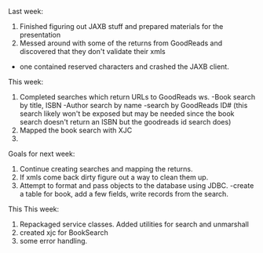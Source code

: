 
Last week:

1. Finished figuring out JAXB stuff and prepared materials for the presentation
2. Messed around with some of the returns from GoodReads and discovered that they don't validate their xmls
  - one contained reserved characters and crashed the JAXB client.



This week:

1. Completed searches which return URLs to GoodReads ws.
  -Book search by title, ISBN
  -Author search by name
  -search by GoodReads ID# (this search likely won't be exposed but may be needed since the book search doesn't return an ISBN
    but the goodreads id search does)
2. Mapped the book search with XJC
3.

Goals for next week:
1. Continue creating searches and mapping the returns.
2. If xmls come back dirty figure out a way to clean them up.
3. Attempt to format and pass objects to the database using JDBC.
  -create a table for book, add a few fields, write records from the search.


This This week:
1. Repackaged service classes. Added utilities for search and unmarshall
2. created xjc for BookSearch
3. some error handling.